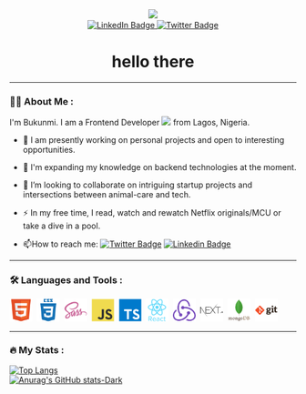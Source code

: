 <div id="header" align="center">
  <img src="https://media.giphy.com/media/jdPMeyv9rn0hZHh8n9/giphy.gif" width="100"/>
  <div id="badges">
  <a href="https://www.linkedin.com/in/olubukunmi-olufemi-b7013122b">
    <img src="https://img.shields.io/badge/LinkedIn-blue?style=for-the-badge&logo=linkedin&logoColor=white" alt="LinkedIn Badge"/>
  </a>
  <a href="https://twitter.com/phemi_t">
    <img src="https://img.shields.io/badge/Twitter-blue?style=for-the-badge&logo=twitter&logoColor=white" alt="Twitter Badge"/>
  </a>
</div>
 <h1>
  hello there
</h1>
</div>

---

### :man_technologist: About Me :
I'm Bukunmi. I am a Frontend Developer <img src="https://media.giphy.com/media/WUlplcMpOCEmTGBtBW/giphy.gif" width="30"> from Lagos, Nigeria.
- :telescope: I am presently working on personal projects and open to interesting opportunities.

- :seedling: I'm expanding my knowledge on backend technologies at the moment.

- 👯 I’m looking to collaborate on intriguing startup projects and intersections between animal-care and tech.

- :zap: In my free time, I read, watch and rewatch Netflix originals/MCU or take a dive in a pool.

- :mailbox:How to reach me: [![Twitter Badge](https://img.shields.io/badge/-Twitter-blue?style=flat&logo=twitter&logoColor=white)](https://twitter.com/phemi_t) [![Linkedin Badge](https://img.shields.io/badge/-Linkedin-blue?style=flat&logo=Linkedin&logoColor=white)](https://www.linkedin.com/in/olubukunmi-olufemi-b7013122b)

---

### :hammer_and_wrench: Languages and Tools :

<div>
  <img src="https://github.com/devicons/devicon/blob/master/icons/html5/html5-original.svg" title="HTML5" alt="HTML" width="40" height="40"/>&nbsp;
  <img src="https://github.com/devicons/devicon/blob/master/icons/css3/css3-plain-wordmark.svg"  title="CSS3" alt="CSS" width="40" height="40"/>&nbsp
  <img src="https://github.com/devicons/devicon/blob/master/icons/sass/sass-original.svg"  title="SCSS" alt="SCSS" width="40" height="40"/>&nbsp
  <img src="https://github.com/devicons/devicon/blob/master/icons/javascript/javascript-original.svg" title="JavaScript" alt="JavaScript" width="40"          height="40"/>&nbsp;
  <img src="https://github.com/devicons/devicon/blob/master/icons/typescript/typescript-original.svg" title="Typescript" alt="Typescript" width="40"          height="40"/>&nbsp;
  <img src="https://github.com/devicons/devicon/blob/master/icons/react/react-original-wordmark.svg" title="React" alt="React" width="40" height="40"/>&nbsp;
  <img src="https://github.com/devicons/devicon/blob/master/icons/redux/redux-original.svg" title="Redux" alt="Redux " width="40" height="40"/>&nbsp;
  <img src="https://github.com/devicons/devicon/blob/master/icons/nextjs/nextjs-original-wordmark.svg" title="Nextjs" alt="NextJs" width="40" height="40"/>&nbsp;
  <img src="https://github.com/devicons/devicon/blob/master/icons/mongodb/mongodb-original-wordmark.svg" title="MongoDB" alt="MongoDb" width="40" height="40"/>&nbsp;
  <img src="https://github.com/devicons/devicon/blob/master/icons/git/git-original-wordmark.svg" title="Git" **alt="Git" width="40" height="40"/>
</div>

---

### :fire: My Stats :
[![Top Langs](https://github-readme-stats.vercel.app/api/top-langs/?username=PhemiT&layout=compact&theme=shades-of-purple)](https://github.com/anuraghazra/github-readme-stats)<br/>
[![Anurag's GitHub stats-Dark](https://github-readme-stats.vercel.app/api?username=phemit&show_icons=true&count_private=true&layout=compact&theme=shades-of-purple&locale=en)](https://github.com/anuraghazra/github-readme-stats)





